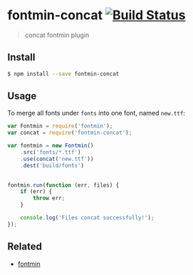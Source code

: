 # fontmin-concat [![Build Status](http://img.shields.io/travis/junmer/fontmin-concat.svg?style=flat)](https://travis-ci.org/junmer/fontmin-concat) 

> concat fontmin plugin

## Install

```sh
$ npm install --save fontmin-concat
```

## Usage

To merge all fonts under `fonts` into one font, named `new.ttf`:

```js
var Fontmin = require('fontmin');
var concat = require('fontmin-concat');

var fontmin = new Fontmin()
    .src('fonts/*.ttf')
    .use(concat('new.ttf'))
    .dest('build/fonts')
    

fontmin.run(function (err, files) {
    if (err) {
        throw err;
    }

    console.log('Files concat successfully!'); 
});
```
## Related

- [fontmin](https://github.com/ecomfe/fontmin)


